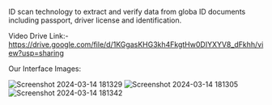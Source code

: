 ID scan technology to extract and verify data from globa
ID documents including passport, driver license and identification.

Video Drive Link:- https://drive.google.com/file/d/1KGgasKHG3kh4FkgtHw0DIYXYV8_dFkhh/view?usp=sharing

Our Interface Images:

![Screenshot 2024-03-14 181329](https://github.com/divyanshty/K-Verify/assets/103599813/8af02c72-899b-4934-824e-5fb0a36b22d7)
![Screenshot 2024-03-14 181305](https://github.com/divyanshty/K-Verify/assets/103599813/584466d9-d0a3-4b59-b134-f21b0c56b689)
![Screenshot 2024-03-14 181342](https://github.com/divyanshty/K-Verify/assets/103599813/6be61823-4e63-42e8-8f81-281f12ab022c)
